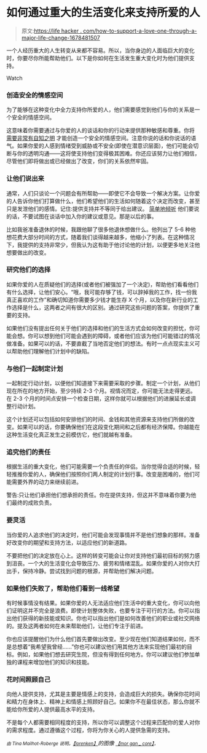 # 如何通过重大的生活变化来支持所爱的人

> 原文:[https://life hacker . com/how-to-support-a-love-one-through-a-major-life-change-1678481507](https://lifehacker.com/how-to-support-a-loved-one-through-a-major-life-change-1678481507)

一个人经历重大的人生转变从来都不容易。所以，当你身边的人面临巨大的变化时，你要尽你所能帮助他们。以下是你如何在生活发生重大变化时为他们提供支持。

Watch

### **创造安全的情感空间**

为了能够在这种变化中全力支持你所爱的人，他们需要感觉到他们与你的关系是一个安全的情感空间。

这意味着你需要通过与你爱的人的谈话和你的行动来提供那种敏感和尊重。你将 [需要非常有自知之明](https://lifehacker.com/the-importance-of-self-awareness-and-how-to-become-mor-1624744518) 才能创造一个安全的情感空间。注意你说的话和你说话的语气。如果你爱的人感到情绪受到威胁或不安全(即使在潜意识层面)，他们可能会切断与你的透明沟通——这将使支持他们变得极其困难。你还应该努力让他们相信，尽管他们即将做出或已经做出了改变，你们的关系依然牢固。

### **让他们说出来**

通常，人们只谈论一个问题会有所帮助——即使它不会导致一个解决方案。让你爱的人告诉你他们打算做什么，他们希望他们的生活如何随着这个决定而改变，甚至只是发泄他们的感情。记住:提供支持并不等同于给出建议。 [简单地倾听](https://lifehacker.com/how-can-i-improve-my-listening-skills-1333981305) 他们要说的话，不要试图在谈话中加入你的建议或意见。那是以后的事。

比如我爸准备退休的时候，我跟他聊了很多他退休想做什么。他列出了 5-6 种他想花费大部分时间的方式，随着我们谈得越来越多，他缩小了列表。在这种情况下，我提供的支持非常少，但我认为这有助于他讨论他的计划，以便更多地关注他想要做出的改变。

### **研究他们的选择**

如果你爱的人在质疑他们的选择(或者他们被强加了一个决定)，帮助他们看看他们有什么选择，让他们安心。“哦，我可能存够了钱，可以辞掉我的工作，找一份我真正喜欢的工作”和确切知道你需要多少钱才能生存 X 个月，以及你在新行业的工作选择是什么，这两者之间有很大的区别。通过研究这些问题的答案，你提供了重要的支持。

如果他们没有提出任何关于他们的选择和他们的生活方式会如何改变的担忧，你可能会想。你可以想到他们可能会遇到的障碍，或者他们应该为他们可能错过的情况做准备。如果可以的话，不要直截了当地否定他们的想法。有时一点点现实主义可以帮助他们理解他们计划中的缺陷。

### **与他们一起制定计划**

一起制定行动计划，以便他们知道接下来需要采取的步骤。制定一个计划，从他们现在所在的地方开始，至少持续 2-3 个月。视情况而定，你可能无法走得更远。在 2-3 个月的时间点安排一个检查日期，这样你就可以根据他们的进展延长或调整行动计划。

这个计划还可以包括如何安排他们的时间、金钱和其他资源来支持他们所做的改变。如果可以的话，你要确保他们在这段变化期间和之后都有经济保障。你越能在这种生活变化真正发生之前模仿它，他们就越有准备。

### **追究他们的责任**

根据生活的重大变化，他们可能需要一个负责任的伴侣。当你觉得合适的时候，轻轻推推你爱的人，确保他们按照你们两人制定的计划行事。改变是困难的，他们可能需要外界的动力来继续前进。

警告:只让他们承担他们想承担的责任。你在提供支持，但这并不意味着你要为他们最终的成败负责。

### **要灵活**

当你爱的人追求他们的决定时，他们可能会发现事情并不是他们想象的那样。准备好改变你的期望和支持方法，以适应他们的新道路。

不要把他们的决定放在心上。这样的转变可能会让你对支持他们最初目标的努力感到沮丧。一个大的生活变化会导致压力、疲劳和情绪混乱。如果你爱的人对你大打出手，保持冷静。尝试找到问题的根源，并帮助他们解决问题。

### **如果他们失败了，帮助他们看到一线希望**

有时候事情没有结果。如果你爱的人无法适应他们生活中的重大变化，你可以向他们证明这并不完全是浪费。即使计划整体失败，也要专注于可行的方法。你可以指出他们获得的新技能或知识。你也可以指出他们是如何改善他们的职业或社交网络的。提及这两者如何在未来帮助他们，让他们专注于前进。

你也应该提醒他们为什么他们首先要做出改变。至少现在他们知道结果如何，而不是总想着“我希望我曾经……”你也可以建议他们用其他方法来实现他们最初的目标。例如，如果他们想去研究生院，但没有得到任何地方。你可以建议他们参加单独的课程来增加他们的知识和技能。

### **花时间照顾自己**

向他人提供支持，尤其是主要是情感上的支持，会造成巨大的损失。确保你花时间和精力在身体上、精神上和情感上照顾好自己。如果你不在最佳状态，那么你就不能给你所爱的人提供最高水平的支持。

不是每个人都需要相同程度的支持，所以你可以调整这个过程来匹配你的爱人对你的需求程度。通过遵循这个过程，你将为你关心的人提供急需的支持。

<small>*由 Tina Mailhot-Roberge 说明。*</small>[<small>*【lorenken】*</small>](https://www.flickr.com/photos/lorenkerns/14852171290/)*的图像 [<small>*【mor gan _ core】*</small>](https://www.flickr.com/photos/morgan_kern/16161451426/)<small>*，*</small>*